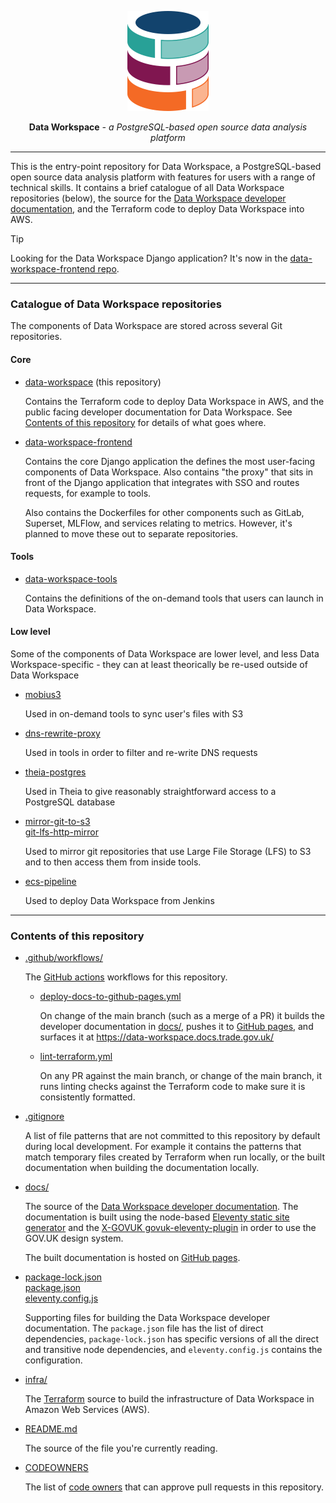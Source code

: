 <p align="center">
  <img alt="Data Workspace logo" width="130" height="160" src="./docs/assets/data-workspace-logo-colour-for-light-background.svg">
</p>

<p align="center"><strong>Data Workspace</strong> <em>- a PostgreSQL-based open source data analysis platform</em></p>

---

This is the entry-point repository for Data Workspace, a PostgreSQL-based open source data analysis platform with features for users with a range of technical skills. It contains a brief catalogue of all Data Workspace repositories (below), the source for the [Data Workspace developer documentation](https://data-workspace.docs.trade.gov.uk/), and the Terraform code to deploy Data Workspace into AWS.

> [!TIP]
> Looking for the Data Workspace Django application? It's now in the [data-workspace-frontend repo](https://github.com/uktrade/data-workspace-frontend).

---

### Catalogue of Data Workspace repositories

The components of Data Workspace are stored across several Git repositories.

#### Core

- [data-workspace](https://github.com/uktrade/data-workspace) (this repository)

   Contains the Terraform code to deploy Data Workspace in AWS, and the public facing developer documentation for Data Workspace. See [Contents of this repository](#contents-of-this-repository) for details of what goes where.

- [data-workspace-frontend](https://github.com/uktrade/data-workspace-frontend)

   Contains the core Django application the defines the most user-facing components of Data Workspace. Also contains "the proxy" that sits in front of the Django application that integrates with SSO and routes requests, for example to tools.

   Also contains the Dockerfiles for other components such as GitLab, Superset, MLFlow, and services relating to metrics. However, it's planned to move these out to separate repositories.


#### Tools

- [data-workspace-tools](https://github.com/uktrade/data-workspace-tools)

  Contains the definitions of the on-demand tools that users can launch in Data Workspace.


#### Low level

Some of the components of Data Workspace are lower level, and less Data Workspace-specific - they can at least theorically be re-used outside of Data Workspace

- [mobius3](https://github.com/uktrade/mobius3)

   Used in on-demand tools to sync user's files with S3

- [dns-rewrite-proxy](https://github.com/uktrade/dns-rewrite-proxy)

   Used in tools in order to filter and re-write DNS requests

- [theia-postgres](https://github.com/uktrade/theia-postgres)

   Used in Theia to give reasonably straightforward access to a PostgreSQL database

- [mirror-git-to-s3](https://github.com/uktrade/mirror-git-to-s3)<br>
  [git-lfs-http-mirror](https://github.com/uktrade/git-lfs-http-mirror)

   Used to mirror git repositories that use Large File Storage (LFS) to S3 and to then access them from inside tools.

- [ecs-pipeline](https://github.com/uktrade/ecs-pipeline)

   Used to deploy Data Workspace from Jenkins

---

### Contents of this repository

- [.github/workflows/](.github/workflows/)

   The [GitHub actions](https://docs.github.com/en/actions) workflows for this repository.

   - [deploy-docs-to-github-pages.yml](./.github/workflows/deploy-docs-to-github-pages.yml)

      On change of the main branch (such as a merge of a PR) it builds the developer documentation in [docs/](./docs/), pushes it to [GitHub pages](https://pages.github.com/), and surfaces it at https://data-workspace.docs.trade.gov.uk/

   - [lint-terraform.yml](./.github/workflows/lint-terraform.yml)

      On any PR against the main branch, or change of the main branch, it runs linting checks against the Terraform code to make sure it is consistently formatted.

- [.gitignore](./.gitignore)

   A list of file patterns that are not committed to this repository by default during local development. For example it contains the patterns that match temporary files created by Terraform when run locally, or the built documentation when building the documentation locally.

- [docs/](./docs/)

   The source of the [Data Workspace developer documentation](https://data-workspace.docs.trade.gov.uk/). The documentation is built using the node-based [Eleventy static site generator](https://www.11ty.dev/) and the [X-GOVUK govuk-eleventy-plugin](https://x-govuk.github.io/govuk-eleventy-plugin/) in order to use the GOV.UK design system.

   The built documentation is hosted on [GitHub pages](https://pages.github.com/).

- [package-lock.json](./package-lock.json)<br>
  [package.json](./package.json)<br>
  [eleventy.config.js](./eleventy.config.js)

   Supporting files for building the Data Workspace developer documentation. The `package.json` file has the list of direct dependencies, `package-lock.json` has specific versions of all the direct and transitive node dependencies, and `eleventy.config.js` contains the configuration.

- [infra/](./infra/)

   The [Terraform](https://www.terraform.io/) source to build the infrastructure of Data Workspace in Amazon Web Services (AWS).

- [README.md](./README.md)

   The source of the file you're currently reading.

- [CODEOWNERS](./CODEOWNERS)

   The list of [code owners](https://docs.github.com/en/repositories/managing-your-repositorys-settings-and-features/customizing-your-repository/about-code-owners) that can approve pull requests in this repository.
